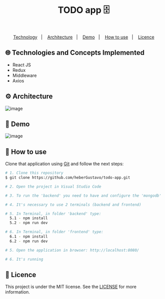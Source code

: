 <h1 align="center">TODO app 🗄️</h1>
<p align="center">
  
</p>

</br>
<p align="center">
  <a href="#globe_with_meridians-Technologies-and-Concepts-Implemented">Technology</a>&nbsp;&nbsp;&nbsp;|&nbsp;&nbsp;&nbsp;
   <a href="#gear-Architecture">Architecture</a>&nbsp;&nbsp;&nbsp;|&nbsp;&nbsp;&nbsp;
   <a href="#round_pushpin-demo">Demo</a>&nbsp;&nbsp;&nbsp;|&nbsp;&nbsp;&nbsp;
  <a href="#wrench-How-to-use">How to use</a>&nbsp;&nbsp;&nbsp;|&nbsp;&nbsp;&nbsp;
  <a href="#memo-Licence">Licence</a>
</p>

## :globe_with_meridians: Technologies and Concepts Implemented

- React JS
- Redux
- Middleware
- Axios

## :gear: Architecture
![image](https://github.com/user-attachments/assets/7c859bde-8fbe-46c8-9adc-7d0db6f8e5e2)

## :round_pushpin: Demo
![image](https://github.com/user-attachments/assets/e9033ddd-1f57-49df-9bbb-5cd73adde4b8)

## :wrench: How to use

Clone that application using [Git](https://git-scm.com) and follow the next steps:

```bash
# 1. Clone this repository
$ git clone https://github.com/heberGustavo/todo-app.git

# 2. Open the project in Visual Studio Code

# 3. To run the 'backend' you need to have and configure the 'mongodb' database

# 4. It's necessary to use 2 terminals (backend and frontend)

# 5. In Terminal, in folder 'backend' type:
  5.1 - npm install
  5.2 - npm run dev

# 6. In Terminal, in folder 'frontend' type:
  6.1 - npm install
  6.2 - npm run dev

# 5. Open the application in browser: http://localhost:8080/

# 6. It's running 

```


## :memo: Licence 
This project is under the MIT license. See the [LICENSE](https://github.com/heberGustavo/todo-app/blob/main/LICENSE) for more information.
